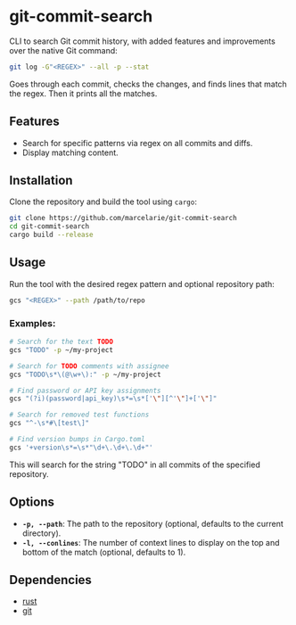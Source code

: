 # git-commit-search

CLI to search Git commit history, with added features and improvements over the
native Git command:

```bash
git log -G"<REGEX>" --all -p --stat
```

Goes through each commit, checks the changes, and finds lines that match the
regex. Then it prints all the matches.

## Features

- Search for specific patterns via regex on all commits and diffs.
- Display matching content.

## Installation

Clone the repository and build the tool using `cargo`:

```bash
git clone https://github.com/marcelarie/git-commit-search
cd git-commit-search
cargo build --release
```

## Usage

Run the tool with the desired regex pattern and optional repository path:

```bash
gcs "<REGEX>" --path /path/to/repo
```

### Examples:

```bash
# Search for the text TODO
gcs "TODO" -p ~/my-project

# Search for TODO comments with assignee
gcs "TODO\s*\(@\w+\):" -p ~/my-project

# Find password or API key assignments
gcs "(?i)(password|api_key)\s*=\s*['\"][^'\"]+['\"]"

# Search for removed test functions
gcs "^-\s*#\[test\]"

# Find version bumps in Cargo.toml
gcs '+version\s*=\s*"\d+\.\d+\.\d+"'
```

This will search for the string "TODO" in all commits of the specified repository.

## Options

- **`-p, --path`**: The path to the repository (optional, defaults to the
  current directory).
- **`-l, --conlines`**: The number of context lines to display on the top and
  bottom of the match (optional, defaults to 1).

## Dependencies

- [rust](https://www.rust-lang.org/)
- [git](https://git-scm.com/)

